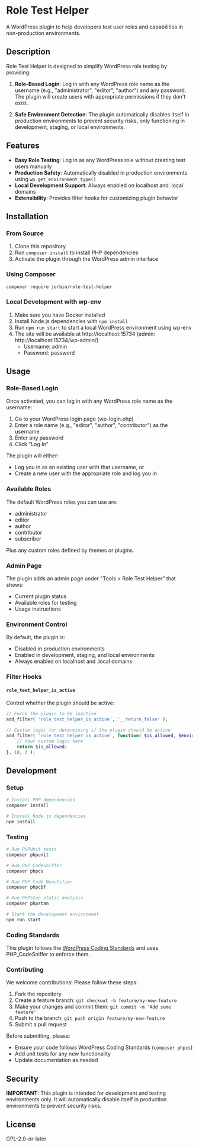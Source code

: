 # Role Test Helper

A WordPress plugin to help developers test user roles and capabilities in non-production environments.

## Description

Role Test Helper is designed to simplify WordPress role testing by providing:

1. **Role-Based Login**: Log in with any WordPress role name as the username (e.g., "administrator", "editor", "author") and any password. The plugin will create users with appropriate permissions if they don't exist.

2. **Safe Environment Detection**: The plugin automatically disables itself in production environments to prevent security risks, only functioning in development, staging, or local environments.

## Features

- **Easy Role Testing**: Log in as any WordPress role without creating test users manually
- **Production Safety**: Automatically disabled in production environments using `wp_get_environment_type()`
- **Local Development Support**: Always enabled on localhost and .local domains
- **Extensibility**: Provides filter hooks for customizing plugin behavior

## Installation

### From Source

1. Clone this repository
2. Run `composer install` to install PHP dependencies
3. Activate the plugin through the WordPress admin interface

### Using Composer

```bash
composer require jorbin/role-test-helper
```

### Local Development with wp-env

1. Make sure you have Docker installed
2. Install Node.js dependencies with `npm install`
3. Run `npm run start` to start a local WordPress environment using wp-env
4. The site will be available at http://localhost:15734 (admin: http://localhost:15734/wp-admin/)
   - Username: admin
   - Password: password

## Usage

### Role-Based Login

Once activated, you can log in with any WordPress role name as the username:

1. Go to your WordPress login page (wp-login.php)
2. Enter a role name (e.g., "editor", "author", "contributor") as the username
3. Enter any password
4. Click "Log In"

The plugin will either:
- Log you in as an existing user with that username, or
- Create a new user with the appropriate role and log you in

### Available Roles

The default WordPress roles you can use are:
- administrator
- editor
- author
- contributor
- subscriber

Plus any custom roles defined by themes or plugins.

### Admin Page

The plugin adds an admin page under "Tools > Role Test Helper" that shows:
- Current plugin status
- Available roles for testing
- Usage instructions

### Environment Control

By default, the plugin is:
- Disabled in production environments
- Enabled in development, staging, and local environments
- Always enabled on localhost and .local domains

### Filter Hooks

#### `role_test_helper_is_active`

Control whether the plugin should be active:

```php
// Force the plugin to be inactive
add_filter( 'role_test_helper_is_active', '__return_false' );

// Custom logic for determining if the plugin should be active
add_filter( 'role_test_helper_is_active', function( $is_allowed, $environment_type, $site_url ) {
    // Your custom logic here
    return $is_allowed;
}, 10, 3 );
```

## Development

### Setup

```bash
# Install PHP dependencies
composer install

# Install Node.js dependencies
npm install
```

### Testing

```bash
# Run PHPUnit tests
composer phpunit

# Run PHP CodeSniffer
composer phpcs

# Run PHP Code Beautifier
composer phpcbf

# Run PHPStan static analysis
composer phpstan

# Start the development environment
npm run start
```

### Coding Standards

This plugin follows the [WordPress Coding Standards](https://developer.wordpress.org/coding-standards/wordpress-coding-standards/) and uses PHP_CodeSniffer to enforce them.

### Contributing

We welcome contributions! Please follow these steps:

1. Fork the repository
2. Create a feature branch: `git checkout -b feature/my-new-feature`
3. Make your changes and commit them: `git commit -m 'Add some feature'`
4. Push to the branch: `git push origin feature/my-new-feature`
5. Submit a pull request

Before submitting, please:
- Ensure your code follows WordPress Coding Standards (`composer phpcs`)
- Add unit tests for any new functionality
- Update documentation as needed

## Security

**IMPORTANT**: This plugin is intended for development and testing environments only. It will automatically disable itself in production environments to prevent security risks.

## License

GPL-2.0-or-later